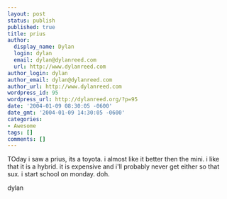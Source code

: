```yaml
---
layout: post
status: publish
published: true
title: prius
author:
  display_name: Dylan
  login: dylan
  email: dylan@dylanreed.com
  url: http://www.dylanreed.com
author_login: dylan
author_email: dylan@dylanreed.com
author_url: http://www.dylanreed.com
wordpress_id: 95
wordpress_url: http://dylanreed.org/?p=95
date: '2004-01-09 08:30:05 -0600'
date_gmt: '2004-01-09 14:30:05 -0600'
categories:
- Awesome
tags: []
comments: []
---
```

<p>TOday i saw a prius, its a toyota. i almost like it better then the mini. i like that it is a hybrid. it is expensive and i'll probably never get either so that sux. i start school on monday. doh.</p>
<p>dylan</p>
